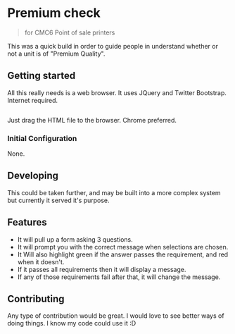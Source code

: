 # Premium check
>for CMC6 Point of sale printers

This was a quick build in order to guide people in understand whether or not a unit is of "Premium Quality".

## Getting started

All this really needs is a web browser. It uses JQuery and Twitter Bootstrap. Internet required.

```No shell navigation necessary
```
Just drag the HTML file to the browser. Chrome preferred.

### Initial Configuration

None.

## Developing

This could be taken further, and may be built into a more complex system but currently it served it's purpose.

## Features

* It will pull up a form asking 3 questions.
* It will prompt you with the correct message when selections are chosen.
* It Will also highlight green if the answer passes the requirement, and red when it doesn't.
* If it passes all requirements then it will display a message.
* If any of those requirements fail after that, it will change the message.

## Contributing

Any type of contribution would be great. I would love to see better ways of doing things. I know my code could use it :D

